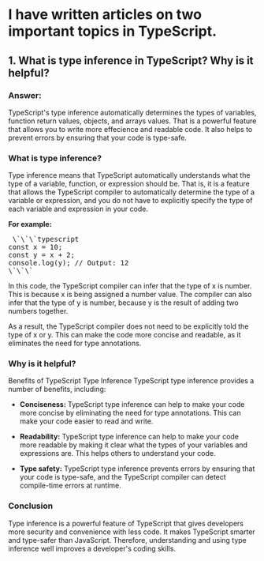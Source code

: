 # I have written articles on two important topics in TypeScript.

## 1. What is type inference in TypeScript? Why is it helpful?

### Answer: 
TypeScript's type inference automatically determines the types of variables, function return values, objects, and arrays values. That is a powerful feature that allows you to write more effecience and readable code. It also helps to prevent errors by ensuring that your code is type-safe.

### What is type inference?

Type inference means that TypeScript automatically understands what the type of a variable, function, or expression should be. That is, it is a feature that allows the TypeScript compiler to automatically determine the type of a variable or expression, and you do not have to explicitly specify the type of each variable and expression in your code.

<b>For example:</b>

<pre> \`\`\`typescript 
const x = 10; 
const y = x + 2; 
console.log(y); // Output: 12 
\`\`\` </pre>

In this code, the TypeScript compiler can infer that the type of x is number. This is because x is being assigned a number value. The compiler can also infer that the type of y is number, because y is the result of adding two numbers together.

As a result, the TypeScript compiler does not need to be explicitly told the type of x or y. This can make the code more concise and readable, as it eliminates the need for type annotations.


### Why is it helpful?

Benefits of TypeScript Type Inference
TypeScript type inference provides a number of benefits, including:

- <b>Conciseness:</b> TypeScript type inference can help to make your code more concise by eliminating the need for type annotations. This can make your code easier to read and write.

- <b>Readability:</b> TypeScript type inference can help to make your code more readable by making it clear what the types of your variables and expressions are. This helps others to understand your code.

- <b>Type safety:</b> TypeScript type inference prevents errors by ensuring that your code is type-safe, and the TypeScript compiler can detect compile-time errors at runtime.

### Conclusion
Type inference is a powerful feature of TypeScript that gives developers more security and convenience with less code. It makes TypeScript smarter and type-safer than JavaScript. Therefore, understanding and using type inference well improves a developer's coding skills.